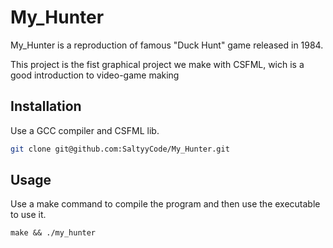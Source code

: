 # My_Hunter

My_Hunter is a reproduction of famous "Duck Hunt" game released in 1984.

This project is the fist graphical project we make with CSFML, wich is a good introduction to video-game making 

## Installation

Use a GCC compiler and CSFML lib.

```bash
git clone git@github.com:SaltyyCode/My_Hunter.git
```

## Usage
Use a make command to compile the program and then use the executable to use it.
```
make && ./my_hunter
```
